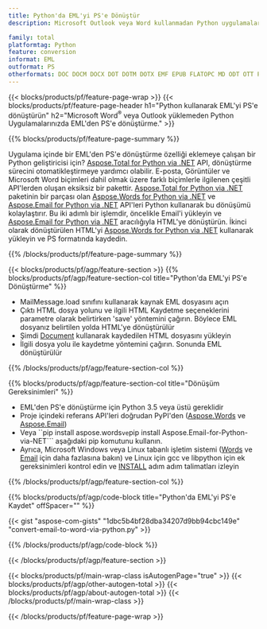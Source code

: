 ```yaml
---
title: Python'da EML'yi PS'e Dönüştür
description: Microsoft Outlook veya Word kullanmadan Python uygulamalarınızda EML'yi PS'e kaydedin 

family: total
platformtag: Python
feature: conversion
informat: EML
outformat: PS
otherformats: DOC DOCM DOCX DOT DOTM DOTX EMF EPUB FLATOPC MD ODT OTT PCL PDF PS RTF TEXT WORD WORDML BMP GIF IMAGE JPEG TIFF PNG SVG XPS
---
```

{{< blocks/products/pf/feature-page-wrap >}}
{{< blocks/products/pf/feature-page-header h1="Python kullanarak EML'yi PS'e dönüştürün" h2="Microsoft Word<sup>&reg;</sup> veya Outlook yüklemeden Python Uygulamalarınızda EML'den PS'e dönüştürme." >}}

{{% blocks/products/pf/feature-page-summary %}}

Uygulama içinde bir EML'den PS'e dönüştürme özelliği eklemeye çalışan bir Python geliştiricisi için? [Aspose.Total for Python via .NET](https://products.aspose.com/total/python-net/) API, dönüştürme sürecini otomatikleştirmeye yardımcı olabilir. E-posta, Görüntüler ve Microsoft Word biçimleri dahil olmak üzere farklı biçimlerle ilgilenen çeşitli API'lerden oluşan eksiksiz bir pakettir. [Aspose.Total for Python via .NET](https://products.aspose.com/total/python-net/) paketinin bir parçası olan [Aspose.Words for Python via .NET](https://products.aspose.com/words/python-net/) ve [Aspose.Email for Python via .NET](https://products.aspose.com/email/python-net/) API'leri Python kullanarak bu dönüşümü kolaylaştırır. Bu iki adımlı bir işlemdir, öncelikle Email'i yükleyin ve [Aspose.Email for Python via .NET](https://products.aspose.com/email/python-net/) aracılığıyla HTML'ye dönüştürün. İkinci olarak dönüştürülen HTML'yi [Aspose.Words for Python via .NET](https://products.aspose.com/words/python-net/) kullanarak yükleyin ve PS formatında kaydedin.

{{% /blocks/products/pf/feature-page-summary %}}

{{< blocks/products/pf/agp/feature-section >}}
{{% blocks/products/pf/agp/feature-section-col title="Python'da EML'yi PS'e Dönüştürme" %}}

- MailMessage.load sınıfını kullanarak kaynak EML dosyasını açın
- Çıktı HTML dosya yolunu ve ilgili HTML Kaydetme seçeneklerini parametre olarak belirtirken 'save' yöntemini çağırın. Böylece EML dosyanız belirtilen yolda HTML'ye dönüştürülür
- Şimdi [Document](https://reference.aspose.com/words/python-net/aspose.words/document/) kullanarak kaydedilen HTML dosyasını yükleyin
- İlgili dosya yolu ile kaydetme yöntemini çağırın. Sonunda EML dönüştürülür

{{% /blocks/products/pf/agp/feature-section-col %}}

{{% blocks/products/pf/agp/feature-section-col title="Dönüşüm Gereksinimleri" %}}

- EML'den PS'e dönüştürme için Python 3.5 veya üstü gereklidir
- Proje içindeki referans API'leri doğrudan PyPI'den ([Aspose.Words](https://pypi.org/project/aspose-words/) ve [Aspose.Email](https://pypi.org/project/Aspose.Email-for-Python-via-NET/))
- Veya ``pip install aspose.words``` ve ```pip install Aspose.Email-for-Python-via-NET``` aşağıdaki pip komutunu kullanın. 
- Ayrıca, Microsoft Windows veya Linux tabanlı işletim sistemi ([Words](https://docs.aspose.com/words/python-net/system-requirements/) ve [Email](https://docs.aspose.com/email/python-net/system-requirements/) için daha fazlasına bakın) ve Linux için gcc ve libpython için ek gereksinimleri kontrol edin ve [INSTALL](https://docs.aspose.com/words/python-net/installation/) adım adım talimatları izleyin
 

{{% /blocks/products/pf/agp/feature-section-col %}}

{{% blocks/products/pf/agp/code-block title="Python'da EML'yi PS'e Kaydet" offSpacer="" %}}

{{< gist "aspose-com-gists" "1dbc5b4bf28dba34207d9bb94cbc149e" "convert-email-to-word-via-python.py" >}}

{{% /blocks/products/pf/agp/code-block %}}

{{< /blocks/products/pf/agp/feature-section >}}

{{< blocks/products/pf/main-wrap-class isAutogenPage="true" >}}
{{< blocks/products/pf/agp/other-autogen-total >}}
{{< blocks/products/pf/agp/about-autogen-total >}} 
{{< /blocks/products/pf/main-wrap-class >}}

{{< /blocks/products/pf/feature-page-wrap >}}